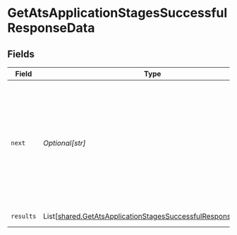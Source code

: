 # GetAtsApplicationStagesSuccessfulResponseData


## Fields

| Field                                                                                                                                    | Type                                                                                                                                     | Required                                                                                                                                 | Description                                                                                                                              | Example                                                                                                                                  |
| ---------------------------------------------------------------------------------------------------------------------------------------- | ---------------------------------------------------------------------------------------------------------------------------------------- | ---------------------------------------------------------------------------------------------------------------------------------------- | ---------------------------------------------------------------------------------------------------------------------------------------- | ---------------------------------------------------------------------------------------------------------------------------------------- |
| `next`                                                                                                                                   | *Optional[str]*                                                                                                                          | :heavy_check_mark:                                                                                                                       | Cursor string that can be passed to the `cursor` query parameter to get the next page. If this is `null`, then there are no more pages.  |                                                                                                                                          |
| `results`                                                                                                                                | List[[shared.GetAtsApplicationStagesSuccessfulResponseResults](../../models/shared/getatsapplicationstagessuccessfulresponseresults.md)] | :heavy_check_mark:                                                                                                                       | N/A                                                                                                                                      | [object Object]                                                                                                                          |
